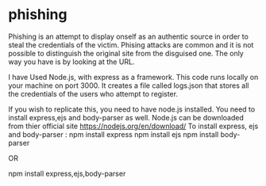 # phishing
Phishing is an attempt to display onself as an authentic source in order to steal the credentials of the victim.
Phising attacks are common and it is not possible to distinguish the original site from the disguised one.
The only way you have is by looking at the URL.

I have Used Node.js, with express as a framework.
This code runs locally on your machine on port 3000.
It creates a file called logs.json that stores all the credentials of the users who attempt to register.

If you wish to replicate this, you need to have node.js installed.
You need to install express,ejs and body-parser as well.
Node.js can be downloaded from thier official site https://nodejs.org/en/download/
To install express, ejs and body-parser :
npm install express
npm install ejs
npm install body-parser

OR

npm install express,ejs,body-parser
